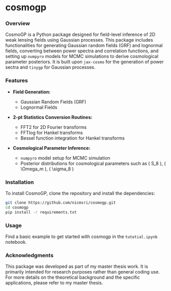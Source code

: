 # cosmogp

### Overview

CosmoGP is a Python package designed for field-level inference of 2D weak lensing fields using Gaussian processes. This package includes functionalities for generating Gaussian random fields (GRF) and lognormal fields, converting between power spectra and correlation functions, and setting up `numpyro` models for MCMC simulations to derive cosmological parameter posteriors. It is built upon `jax-cosmo` for the generation of power sectra and `tinygp` for Gaussian processes.

### Features

- **Field Generation:**
  - Gaussian Random Fields (GRF)
  - Lognormal Fields

- **2-pt Statistics Conversion Routines:**
  - FFT2 for 2D Fourier transforms
  - FFTlog for Hankel transforms
  - Bessel function integration for Hankel transforms

- **Cosmological Parameter Inference:**
  - `numpyro` model setup for MCMC simulation
  - Posterior distributions for cosmological parameters such as \( S_8 \), \( \Omega_m \), \( \sigma_8 \)


### Installation

To install CosmoGP, clone the repository and install the dependencies:

```sh
git clone https://github.com/nicmsri/cosmogp.git
cd cosmogp
pip install -r requirements.txt
```
### Usage

Find a basic example to get started with cosmogp in the `tutotial.ipynb` notebook.

### Acknowledgments

This package was developed as part of my master thesis work. It is primarily intended for research purposes rather than general coding use. For more details on the theoretical background and the specific applications, please refer to my master thesis.
